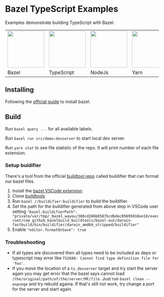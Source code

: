 # Bazel TypeScript Examples

Examples demonstrate building TypeScript with Bazel.

<table>
    <tr>
        <td><a href="https://bazel.build/"><img src="https://bazel.build/images/bazel-icon.svg" height="120"/></a></td>
        <td><a href="http://www.typescriptlang.org/"><img src="https://raw.githubusercontent.com/remojansen/logo.ts/master/ts.png" height="120"/></a></td>
        <td><a href="https://nodejs.org/en/"><img src="https://nodejs.org/static/images/logo.svg" height="120"/></a></td>
        <td><a href="https://yarnpkg.com/en/"><img src="https://yarnpkg.com/assets/feature-speed.png" height="120"/></a></td>
    </tr>
    <tr>
        <td>Bazel</td>
        <td>TypeScript</td>
        <td>NodeJs</td>
        <td>Yarn</td>
    </tr>
</table>

## Installing

Following the [official guide](https://docs.bazel.build/versions/master/install.html) to install bazel.

## Build

Run `bazel query ...` for all available labels.

Run `bazel run src/demo:devserver` to start local dev server.

Run `yarn stat` to see file statistic of the repo. It will print number of each file extension.

### Setup buidifier

There's a tool from the official [buildtool repo](https://github.com/bazelbuild/buildtools.git) called buildifier that can format our bazel files.

1. Install the [bazel VSCode extension](https://marketplace.visualstudio.com/items?itemName=DevonDCarew.bazel-code)
2. Clone [buildtools](https://github.com/bazelbuild/buildtools.git)
3. Run `bazel //buildifier:buildifier` to build the buildifier.
4. Set the path for the buildifier generated from above step in VSCode user setting `"bazel.buildifierPath": "private/var/tmp/_bazel_wayou/308cd286b0587bcdbdec05695018ee18/execroot/com_github_bazelbuild_buildtools/bazel-out/darwin-fastbuild/bin/buildifier/darwin_amd64_stripped/buildifier"`
5. Enable `"editor.formatOnSave": true`

### Troubleshooting

- If all types are discovered then all types need to be included as deps or typescript may error like `TS2688: Cannot find type definition file for 'foo'`.
- If you move the location of a `ts_devserver` target and try start the server again you may get error that the bazel says cannot load `/the/original/path/of/the/server/MF/file`. Just run `bazel clean --expunge` and try rebuild againa. If that's still not work, try change a port for the server and start again.

